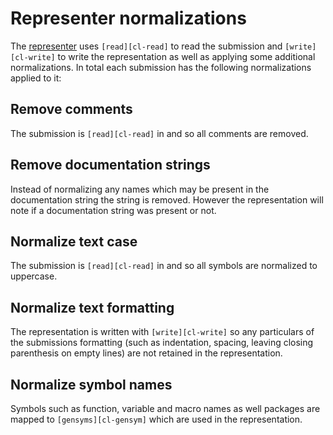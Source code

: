 # Representer normalizations

The [representer][representer] uses `[read][cl-read]` to read the submission and `[write][cl-write]` to write the representation as well as applying some additional normalizations.
In total each submission has the following normalizations applied to it:

## Remove comments

The submission is `[read][cl-read]` in and so all comments are removed.

## Remove documentation strings

Instead of normalizing any names which may be present in the documentation string the string is removed. 
However the representation will note if a documentation string was present or not. 

## Normalize text case

The submission is `[read][cl-read]` in and so all symbols are normalized to uppercase.

## Normalize text formatting

The representation is written with `[write][cl-write]` so any particulars of the submissions formatting (such as indentation, spacing, leaving closing parenthesis on empty lines) are not retained in the representation.

## Normalize symbol names

Symbols such as function, variable and macro names as well packages are mapped to `[gensyms][cl-gensym]` which are used in the representation.

[cl-gensym]: http://www.lispworks.com/documentation/HyperSpec/Body/f_gensym.htm
[cl-read]: http://www.lispworks.com/documentation/HyperSpec/Body/f_rd_rd.htm
[cl-write]: http://www.lispworks.com/documentation/HyperSpec/Body/f_wr_pr.htm
[representer]: https://github.com/exercism/common-lisp-representer
